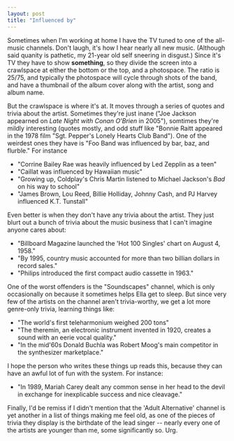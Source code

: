 ```yaml
---
layout: post
title: "Influenced by"
---
```




<p>Sometimes when I'm working at home I have the TV tuned to one of
the all-music channels. Don't laugh, it's how I hear nearly all new
music. (Although said quanity is pathetic, my 21-year old self
sneering in disgust.) Since it's TV they have to show
<b>something</b>, so they divide the screen into a crawlspace at
either the bottom or the top, and a photospace. The ratio is 25/75,
and typically the photospace will cycle through shots of the band, and
have a thumbnail of the album cover along with the artist, song and
album name.</p>

<p>But the crawlspace is where it's at. It moves through a series of
quotes and trivia about the artist. Sometimes they're just inane ("Joe
Jackson appearned on <em>Late Night with Conan O'Brien</em> in 2005"),
somtimes they're mildly interesting (quotes mostly, and odd stuff
like "Bonnie Raitt appeared in the 1978 film "Sgt. Pepper's Lonely
Hearts Club Band"). One of the weirdest ones they have is "Foo Band
was influenced by bar, baz, and flurble." For instance</p>

<p><ul>
  <li>"Corrine Bailey Rae was heavily influenced by Led Zepplin as a
  teen"</li>
  <li>"Caillat was influenced by Hawaiian music"</li>
  <li>"Growing up, Coldplay's Chris Martin listened to Michael
  Jackson's <em>Bad</em> on his way to school"</li>
  <li>"James Brown, Lou Reed, Billie Holliday, Johnny Cash, and PJ
  Harvey influenced K.T. Tunstall"</li>
</ul>

<p>Even better is when they don't have any trivia about the
artist. They just blurt out a bunch of trivia about the music business
that I can't imagine anyone cares about:</p>

<p><ul>
  <li>"Billboard Magazine launched the 'Hot 100 Singles' chart on
  August 4, 1958."</li>
  <li>"By 1995, country music accounted for more than two billian
  dollars in record sales."</li>
  <li>"Philips introduced the first compact audio cassette in 1963."</li>
</ul>
 
<p>One of the worst offenders is the "Soundscapes" channel, which is
only occasionally on because it sometimes helps Ella get to sleep. But
since very few of the artists on the channel aren't trivia-worthy, we
get a lot more genre-only trivia, learning things like:</p>

<p><ul>
  <li>"The world's first teleharmonium weighed 200 tons"</li>
  <li>"The theremin, an electronic instrument invented in 1920, creates a sound with an eerie vocal quality."
  <li>"In the mid'60s Donald Buchla was Robert Moog's main competitor in the synthesizer marketplace."</li>
</ul>

<p>I hope the person who writes these things up reads this, because
they can have an awful lot of fun with the system. For instance:</p>

<p><ul>

<p>  <li>"In 1989, Mariah Carey dealt any common sense in her head to the
  devil in exchange for inexplicable success and nice cleavage."</li>

<p></ul>

<p>Finally, I'd be remiss if I didn't mention that the 'Adult
Alternative' channel is yet another in a list of things making me feel
old, as one of the pieces of trivia they display is the birthdate of
the lead singer -- nearly every one of the artists are younger than
me, some significantly so. Urg.</p>




